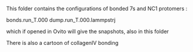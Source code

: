 This folder contains the configurations of bonded 7s and NC1 protomers :

bonds.run_T.000
dump.run_T.000.lammpstrj

which if opened in Ovito will give the snapshots, also in this folder

There is also a cartoon of collagenIV bonding